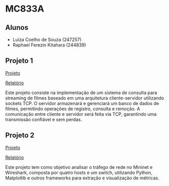 # MC833A

## Alunos
- Luiza Coelho de Souza (247257)
- Raphael Ferezin Kitahara (244839)

## Projeto 1
[Projeto](https://github.com/luucoelho/MC833A/tree/main/Projeto1)

[Relatório](https://github.com/luucoelho/MC833A/blob/main/Projeto1/relatorio/Relat%C3%B3rio.md)

Este projeto consiste na implementação de um sistema de consulta para streaming de filmes baseado em uma arquitetura cliente-servidor utilizando sockets TCP. O servidor armazenará e gerenciará um banco de dados de filmes, permitindo operações de registro, consulta e remoção. A comunicação entre cliente e servidor será feita via TCP, garantindo uma transmissão confiável e sem perdas.

## Projeto 2
[Projeto](https://github.com/luucoelho/MC833A/tree/main/Projeto2)

[Relatório](https://github.com/luucoelho/MC833A/blob/main/Projeto2/Relatorio2.md)

Este projeto tem como objetivo analisar o tráfego de rede no Mininet e Wireshark, composta por quatro hosts e um switch, utilizando Python, Matplotlib e outros frameworks para extração e visualização de métricas.

